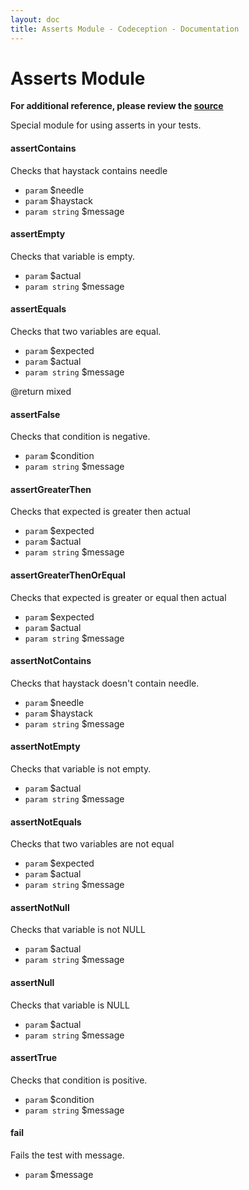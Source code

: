 ```yaml
---
layout: doc
title: Asserts Module - Codeception - Documentation
---
```


# Asserts Module

**For additional reference, please review the [source](https://github.com/Codeception/Codeception/tree/master/src/Codeception/Module/Asserts.php)**


Special module for using asserts in your tests.

























#### assertContains
 
Checks that haystack contains needle

 * `param`        $needle
 * `param`        $haystack
 * `param string` $message


#### assertEmpty
 
Checks that variable is empty.

 * `param`        $actual
 * `param string` $message


#### assertEquals
 
Checks that two variables are equal.

 * `param`        $expected
 * `param`        $actual
 * `param string` $message

@return mixed


#### assertFalse
 
Checks that condition is negative.

 * `param`        $condition
 * `param string` $message


#### assertGreaterThen
 
Checks that expected is greater then actual

 * `param`        $expected
 * `param`        $actual
 * `param string` $message


#### assertGreaterThenOrEqual
 
Checks that expected is greater or equal then actual

 * `param`        $expected
 * `param`        $actual
 * `param string` $message



#### assertNotContains
 
Checks that haystack doesn't contain needle.

 * `param`        $needle
 * `param`        $haystack
 * `param string` $message


#### assertNotEmpty
 
Checks that variable is not empty.

 * `param`        $actual
 * `param string` $message


#### assertNotEquals
 
Checks that two variables are not equal

 * `param`        $expected
 * `param`        $actual
 * `param string` $message


#### assertNotNull
 
Checks that variable is not NULL

 * `param`        $actual
 * `param string` $message


#### assertNull
 
Checks that variable is NULL

 * `param`        $actual
 * `param string` $message




#### assertTrue
 
Checks that condition is positive.

 * `param`        $condition
 * `param string` $message




#### fail
 
Fails the test with message.

 * `param` $message







